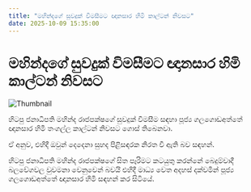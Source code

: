```yaml
---
title: "මහින්දගේ සුවදුක් විමසීමට ඥානසාර හිමි කාල්ටන් නිවසට"
date: 2025-10-09 15:35:00
---
```


# මහින්දගේ සුවදුක් විමසීමට ඥානසාර හිමි කාල්ටන් නිවසට

![Thumbnail](https://helakuru.sgp1.cdn.digitaloceanspaces.com/esana/images/lib/mahinda-gna-hj.jpg)

හිටපු ජනාධිපති මහින්ද රාජපක්ෂගේ සුවදුක් විමසීම සඳහා පූජ්‍ය ගලගොඩඅත්තේ ඥානසාර හිමි තංගල්ල කාල්ටන් නිවසට ගොස් තිබෙනවා.

ඒ අනුව, එහිදී ඔවුන් දෙදෙනා සුහද පිළිසඳරක නිරත වී ඇති බව සඳහන්.

හිටපු ජනාධිපති මහින්ද රාජපක්ෂ‍ගේ සිත පෑරිමට කටයුතු කරන්නේ බෙදුම්වාදී බලවේගවල වුවමනා වෙනුවෙන් බවයි එහිදී මාධ්‍ය වෙත අදහස් දක්වමින් පූජ්‍ය ගලගොඩඅත්තේ ඥානසාර හිමි සඳහන් කර සිටියේ‍.

